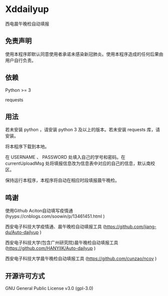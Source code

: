 # Xddailyup

西电晨午晚检自动填报



## 免责声明

使用本程序即默认同意使用者承诺未感染新冠肺炎。使用本程序造成的任何后果由用户自行负责。



## 依赖

Python >= 3

requests



## 用法

若未安装 python ，请安装 python 3 及以上的版本。若未安装 requests 库，请安装。

将本程序下载到本地。

在 USERNAME 、 PASSWORD 处填入自己的学号和密码。在 currentUploadMsg 处将填报信息改为信息表中对应的自己的信息，默认南校区。

保持运行本程序，本程序将自动在相应时段填报晨午晚检。



## 鸣谢

使用Github Aciton自动填写疫情通 (hyyps://cnblogs.com/soowin/p/13461451.html )

西安电子科技大学疫情通、晨午晚检自动填报工具 (https://github.com/jiang-du/Auto-dailyup )

西安电子科技大学(包含广州研究院)晨午晚检自动填报工具 (https://github.com/HANYIIK/Auto-dailyup )

西安电子科技大学晨午晚检自动填报工具 (https://github.com/cunzao/ncov )



## 开源许可方式

GNU General Public License v3.0 (gpl-3.0)
